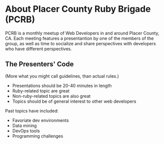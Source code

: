 # About Placer County Ruby Brigade (PCRB)

PCRB is a monthly meetup of Web Developers in and around Placer County, CA. Each meeting features a presentantion by one of the members of the group, as well as time to socialize and share perspectives with developers who have different perspectives.

## The Presenters' Code

(More what you might call guidelines, than actual rules.)

* Presentations should be 20-40 minutes in length
* Ruby-related topic are great
* Non-ruby-related topics are also great
* Topics should be of general interest to other web developers

Past topics have included:

* Favoriate dev environments
* Data mining
* DevOps tools
* Programming challenges
